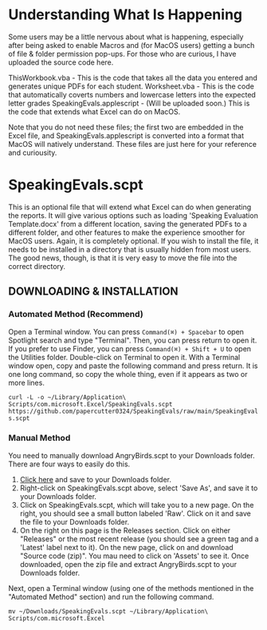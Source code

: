 # Understanding What Is Happening
Some users may be a little nervous about what is happening, especially after being asked to enable Macros and (for MacOS users) getting a bunch of file & folder permission pop-ups. For those who are curious, I have uploaded the source code here.

   ThisWorkbook.vba - This is the code that takes all the data you entered and generates unique PDFs for each student.
   Worksheet.vba - This is the code that automatically coverts numbers and lowercase letters into the expected letter grades
   SpeakingEvals.applescript - (Will be uploaded soon.) This is the code that extends what Excel can do on MacOS.

Note that you do not need these files; the first two are embedded in the Excel file, and SpeakingEvals.applescript is converted into a format that MacOS will natively understand. These files are just here for your reference and curiousity.

# SpeakingEvals.scpt
This is an optional file that will extend what Excel can do when generating the reports. It will give various options such as loading 'Speaking Evaluation Template.docx' from a different location, saving the generated PDFs to a different folder, and other features to make the experience smoother for MacOS users. Again, it is completely optional.
If you wish to install the file, it needs to be installed in a directory that is usually hidden from most users. The good news, though, is that it is very easy to move the file into the correct directory.

## DOWNLOADING & INSTALLATION
### Automated Method (Recommend)
Open a Terminal window. You can press `Command(⌘) + Spacebar` to open Spotlight search and type "Terminal". Then, you can press return to open it. If you prefer to use Finder, you can press `Command(⌘) + Shift + U` to open the Utilities folder. Double-click on Terminal to open it. With a Terminal window open, copy and paste the following command and press return. It is one long command, so copy the whole thing, even if it appears as two or more lines.

`curl -L -o ~/Library/Application\ Scripts/com.microsoft.Excel/SpeakingEvals.scpt https://github.com/papercutter0324/SpeakingEvals/raw/main/SpeakingEvals.scpt`

### Manual Method
You need to manually download AngryBirds.scpt to your Downloads folder. There are four ways to easily do this.
   1. [Click here](https://github.com/papercutter0324/SpeakingEvals/raw/main/SpeakingEvals.scpt) and save to your Downloads folder.
   2. Right-click on SpeakingEvals.scpt above, select 'Save As', and save it to your Downloads folder.
   3. Click on SpeakingEvals.scpt, which will take you to a new page. On the right, you should see a small button labeled 'Raw'. Click on it and save the file to your Downloads folder.
   4. On the right on this page is the Releases section. Click on either "Releases" or the most recent release (you should see a green tag and a 'Latest' label next to it). On the new page, click on and download "Source code (zip)". You mau need to click on 'Assets' to see it. Once downloaded, open the zip file and extract AngryBirds.scpt to your Downloads folder.

Next, open a Terminal window (using one of the methods mentioned in the "Automated Method" section) and run the following command.

`mv ~/Downloads/SpeakingEvals.scpt ~/Library/Application\ Scripts/com.microsoft.Excel`
